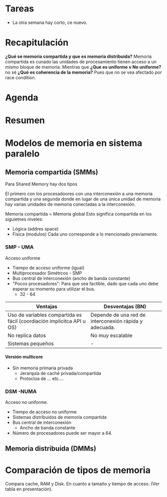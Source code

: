 
# Tareas
- La otra semana hay corto, ce nuevo. 
# Recapitulación
**¿Qué se memoria compartida y que es memoria distribuida?**
Memoria compartida es cunado las unidades de procesamiento tienen acceso a un mismo bloque de memoria. Mientras que 
**¿Que es uniforme v No uniforme?**
no sé
**¿Qué es coherencia de la memoria?**
Pues que no se vea afectado por race condition.
# Agenda


# Resumen 


# Modelos de memoria en sistema paralelo

## Memoria compartida (SMMs)

Para Shared Memory hay dos tipos

El primero con los procesadoores con una interconexión a una memoria compartida y una segunda donde en lugar de una única unidad de memoria hay varias unidades de memoria conectadas a la interconexión. 

Memoria compartida = Memoria global
Esto significa compartida en los siguietnes niveles: 
- Lógica (addres space)
- Física (modulos)
Cada uno corresponde a lo mencionado previamente. 

### SMP - UMA
Acceso uniforme
- Tiempo de acceso uniforme (igual)
- Multiprocesador Simétrcos - SMP
- Bus central de interconexión (ancho de banda constante)
- "Pocos procesadores": Para que sea factible, dado que cada uno debe esperar su momento para utilizar el bus. 
	- 32 - 64

|Ventajas|Desventajas (BN)|
|---|---|
|Uso de variables compartida es fácil (coordiación implicitca API u OS)|Depende de una red de interconexión rápida y adecuada.|
|No replica datos|No muy escalable|
|Sistemas pequeños|-|

#### Versión multicore
- Sin memoria primaria privada
	- Jerarquía de caché privada/compartida
	- Protocloa de ... etc....




### DSM -NUMA
Acceso no uniforme. 

- Tiempo de acceso no uniforme
- Sistemas distribuidos de memoria compartida
- Bus central de interconexión
	- Ancho de banda constante
- Número de procesadores puede ser mayor a 64. 


## Memoria distribuida (DMMs)

# Comparación de tipos de memoria
Compara cache, RAM y Disk. En cuanto a tamaño y tiempo de acceso. (Ver tabla en presentación). 

